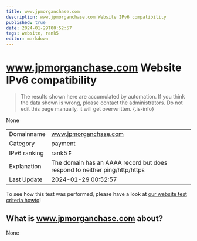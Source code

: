 ```yaml
---
title: www.jpmorganchase.com
description: www.jpmorganchase.com Website IPv6 compatibility
published: true
date: 2024-01-29T00:52:57
tags: website, rank5
editor: markdown
---
```


# www.jpmorganchase.com Website IPv6 compatibility

> The results shown here are accumulated by automation. If you think the data shown is wrong, please contact the administrators. 
> Do not edit this page manually, it will get overwritten.
{.is-info}

None


|   |   |
| - | - |
| Domainname | www.jpmorganchase.com
| Category | payment |
| IPv6 ranking | rank5 :arrow_double_down: |
| Explanation | The domain has an AAAA record but does respond to neither ping/http/https |
| Last Update | 2024-01-29 00:52:57 |

To see how this test was performed, please have a look at [our website test criteria howto](/howto/testcriteria/website)!


## What is www.jpmorganchase.com about?
None
